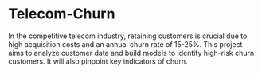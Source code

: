 # Telecom-Churn
In the competitive telecom industry, retaining customers is crucial due to high acquisition costs and an annual churn rate of 15-25%. This project aims to analyze customer data and build models to identify high-risk churn customers. It will also pinpoint key indicators of churn.
